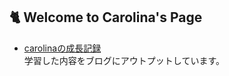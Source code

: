 

## 🐈 Welcome to Carolina's Page
- [carolinaの成長記録](https://carolina-pon.hatenablog.com/)
<br>学習した内容をブログにアウトプットしています。
